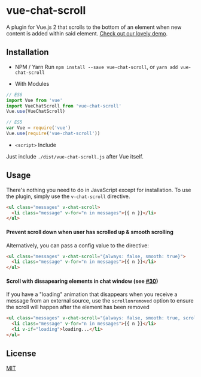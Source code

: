 # vue-chat-scroll

A plugin for Vue.js 2 that scrolls to the bottom of an element when new content is added within said element. [Check out our lovely demo](https://theomessin.github.io/vue-chat-scroll/).

## Installation

- NPM / Yarn
Run `npm install --save vue-chat-scroll`, or `yarn add vue-chat-scroll`

- With Modules

``` js
// ES6
import Vue from 'vue'
import VueChatScroll from 'vue-chat-scroll'
Vue.use(VueChatScroll)

// ES5
var Vue = require('vue')
Vue.use(require('vue-chat-scroll'))
```

- `<script>` Include

Just include `./dist/vue-chat-scroll.js` after Vue itself.

## Usage

There's nothing you need to do in JavaScript except for installation. To use the plugin, simply use the `v-chat-scroll` directive.

``` html
<ul class="messages" v-chat-scroll>
  <li class="message" v-for="n in messages">{{ n }}</li>
</ul>
```

#### Prevent scroll down when user has scrolled up & smooth scrolling

Alternatively, you can pass a config value to the directive:

``` html
<ul class="messages" v-chat-scroll="{always: false, smooth: true}">
  <li class="message" v-for="n in messages">{{ n }}</li>
</ul>
```

#### Scroll with dissapearing elements in chat window (see [#30](https://github.com/theomessin/vue-chat-scroll/issues/30))

If you have a "loading" animation that disappears when you receive a message from an external source, use the `scrollonremoved` option to ensure the scroll will happen after the element has been removed 

``` html
<ul class="messages" v-chat-scroll="{always: false, smooth: true, scrollonremoved:true}">
  <li class="message" v-for="n in messages">{{ n }}</li>
  <li v-if="loading">loading...</li>
</ul>
```

## License

[MIT](http://opensource.org/licenses/MIT)
